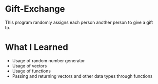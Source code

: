 # Gift-Exchange
This program randomly assigns each person another person to give a gift to. 

# What I Learned
- Usage of random number generator
- Usage of vectors
- Usage of functions
- Passing and returning vectors and other data types through functions
